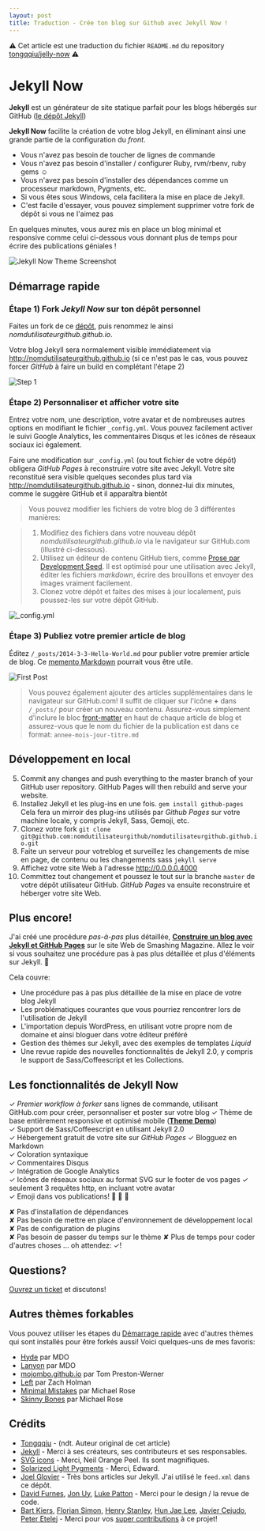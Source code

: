 ```yaml
---
layout: post
title: Traduction - Crée ton blog sur Github avec Jekyll Now !
---
```


:warning: Cet article est une traduction du fichier `README.md` du repository [tongqqiu/jelly-now](https://github.com/tongqqiu/jelly-now) :warning:


# Jekyll Now

**Jekyll** est un générateur de site statique parfait pour les blogs hébergés sur GitHub ([le dépôt Jekyll](https://github.com/jekyll/jekyll))

**Jekyll Now** facilite la création de votre blog Jekyll, en éliminant ainsi une grande partie de la configuration du *front*.

- Vous n'avez pas besoin de toucher de lignes de commande
- Vous n'avez pas besoin d'installer / configurer Ruby, rvm/rbenv, ruby gems :relaxed:
- Vous n'avez pas besoin d'installer des dépendances comme un processeur markdown, Pygments, etc.
- Si vous êtes sous Windows, cela facilitera la mise en place de Jekyll.
- C'est facile d'essayer, vous pouvez simplement supprimer votre fork de dépôt si vous ne l'aimez pas

En quelques minutes, vous aurez mis en place un blog minimal et responsive comme celui ci-dessous vous donnant plus de temps pour écrire des publications géniales !

![Jekyll Now Theme Screenshot](/images/jekyll-now-theme-screenshot.jpg "Jekyll Now Theme Screenshot")

## Démarrage rapide

### Étape 1) Fork *Jekyll Now* sur ton dépôt personnel

Faites un fork de ce [dépôt](https://github.com/barryclark/jekyll-now), puis renommez le ainsi *nomdutilisateurgithub.github.io*.

Votre blog Jekyll sera normalement visible immédiatement via <http://nomdutilisateurgithub.github.io> (si ce n'est pas le cas, vous pouvez forcer *GitHub* à faire un build en complétant l'étape 2)

![Step 1](/images/step1.gif "Étape 1")

### Étape 2) Personnaliser et afficher votre site

Entrez votre nom, une description, votre avatar et de nombreuses autres options en modifiant le fichier `_config.yml`. Vous pouvez facilement activer le suivi Google Analytics, les commentaires Disqus et les icônes de réseaux sociaux ici également.

Faire une modification sur `_config.yml` (ou tout fichier de votre dépôt) obligera *GitHub Pages* à reconstruire votre site avec Jekyll. Votre site reconstitué sera visible quelques secondes plus tard via <http://nomdutilisateurgithub.github.io> - sinon, donnez-lui dix minutes, comme le suggère GitHub et il apparaîtra bientôt

> Vous pouvez modifier les fichiers de votre blog de 3 différentes manières:

> 1. Modifiez des fichiers dans votre nouveau dépôt *nomdutilisateurgithub.github.io* via le navigateur sur GitHub.com (illustré ci-dessous).
> 2. Utilisez un éditeur de contenu GitHub tiers, comme [Prose par Development Seed](http://prose.io). Il est optimisé pour une utilisation avec Jekyll, éditer les fichiers *markdown*, écrire des brouillons et envoyer des images vraiment facilement.
> 3. Clonez votre dépôt et faites des mises à jour localement, puis poussez-les sur votre dépôt GitHub.

![_config.yml](/images/config.png "_config.yml")
  
### Étape 3) Publiez votre premier article de blog

Éditez `/_posts/2014-3-3-Hello-World.md` pour publier votre premier article de blog. Ce [memento Markdown](http://www.jekyllnow.com/Markdown-Style-Guide/) pourrait vous être utile.

![First Post](/images/first-post.png "Premier article")

> Vous pouvez également ajouter des articles supplémentaires dans le navigateur sur GitHub.com! Il suffit de cliquer sur l'icône **+** dans `/_posts/` pour créer un nouveau contenu. Assurez-vous simplement d'inclure le bloc [front-matter](http://jekyllrb.com/docs/frontmatter/) en haut de chaque article de blog et assurez-vous que le nom du fichier de la publication est dans ce format: `annee-mois-jour-titre.md`

## Développement en local

5. Commit any changes and push everything to the master branch of your GitHub user repository. GitHub Pages will then rebuild and serve your website.
1. Installez Jekyll et les plug-ins en une fois. `gem install github-pages` Cela fera un mirroir des plug-ins utilisés par *Github Pages* sur votre machine locale, y compris Jekyll, Sass, Gemoji, etc.
2. Clonez votre fork `git clone git@github.com:nomdutilisateurgithub/nomdutilisateurgithub.github.io.git`
3. Faite un serveur pour votreblog et surveillez les changements de mise en page, de contenu ou les changements sass `jekyll serve`
4. Affichez votre site Web à l'adresse http://0.0.0.0.4000
5. Committez tout changement et poussez le tout sur la branche `master` de votre dépôt utilisateur GitHub. *GitHub Pages* va ensuite reconstruire et héberger votre site Web.

## Plus encore!

J'ai créé une procédure *pas-à-pas* plus détaillée, [**Construire un blog avec Jekyll et GitHub Pages**](http://www.smashingmagazine.com/2014/08/01/build-blog-jekyll-github-pages/) sur le site Web de Smashing Magazine. Allez le voir si vous souhaitez une procédure pas à pas plus détaillée et plus d'éléments sur Jekyll. :metal:

Cela couvre:

- Une procédure pas à pas plus détaillée de la mise en place de votre blog Jekyll
- Les problématiques courantes que vous pourriez rencontrer lors de l'utilisation de Jekyll
- L'importation depuis WordPress, en utilisant votre propre nom de domaine et ainsi bloguer dans votre éditeur préféré
- Gestion des thèmes sur Jekyll, avec des exemples de templates *Liquid*
- Une revue rapide des nouvelles fonctionnalités de Jekyll 2.0, y compris le support de Sass/Coffeescript et les Collections.

## Les fonctionnalités de Jekyll Now

✓ _Premier workflow à forker_ sans lignes de commande, utilisant GitHub.com pour créer, personnaliser et poster sur votre blog
✓ Thème de base entièrement responsive et optimisé mobile (**[Theme Demo](http://jekyllnow.com)**)  
✓ Support de Sass/Coffeescript en utilisant Jekyll 2.0  
✓ Hébergement gratuit de votre site sur *GitHub Pages*
✓ Blogguez en Markdown  
✓ Coloration syntaxique  
✓ Commentaires Disqus  
✓ Intégration de Google Analytics  
✓ Icônes de réseaux sociaux au format SVG sur le footer de vos pages
✓ seulement 3 requêtes http, en incluant votre avatar  
✓ Emoji dans vos publications! :sparkling_heart: :sparkling_heart: :sparkling_heart:  

✘ Pas d'installation de dépendances  
✘ Pas besoin de mettre en place d'environnement de développement local  
✘ Pas de configuration de plugins  
✘ Pas besoin de passer du temps sur le thème 
✘ Plus de temps pour coder d'autres choses ... oh attendez: ✓!  

## Questions?

[Ouvrez un ticket](https://github.com/barryclark/jekyll-now/issues/new) et discutons!

## Autres thèmes forkables

Vous pouvez utiliser les étapes du [Démarrage rapide](https://github.com/barryclark/jekyll-now#quick-start) avec d'autres thèmes qui sont installés pour être forkés aussi! Voici quelques-uns de mes favoris:

- [Hyde](https://github.com/poole/hyde) par MDO
- [Lanyon](https://github.com/poole/lanyon) par MDO
- [mojombo.github.io](https://github.com/mojombo/mojombo.github.io) par Tom Preston-Werner
- [Left](https://github.com/holman/left) par Zach Holman
- [Minimal Mistakes](https://github.com/mmistakes/minimal-mistakes) par Michael Rose
- [Skinny Bones](https://github.com/mmistakes/skinny-bones-jekyll) par Michael Rose

## Crédits

- [Tongqqiu](https://github.com/tongqqiu/jelly-now) - (ndt. Auteur original de cet article)
- [Jekyll](https://github.com/jekyll/jekyll) - Merci à ses créateurs, ses contributeurs et ses responsables.
- [SVG icons](https://github.com/neilorangepeel/Free-Social-Icons) - Merci, Neil Orange Peel. Ils sont magnifiques. 
- [Solarized Light Pygments](https://gist.github.com/edwardhotchkiss/2005058) - Merci, Edward.
- [Joel Glovier](http://joelglovier.com/writing/) - Très bons articles sur Jekyll. J'ai utilisé le `feed.xml` dans ce dépôt.
- [David Furnes](https://github.com/dfurnes), [Jon Uy](https://github.com/jonuy), [Luke Patton](https://github.com/lkpttn) - Merci pour le design / la revue de code.
- [Bart Kiers](https://github.com/bkiers), [Florian Simon](https://github.com/vermluh), [Henry Stanley](https://github.com/henryaj), [Hun Jae Lee](https://github.com/hunjaelee), [Javier Cejudo](https://github.com/javiercejudo), [Peter Etelej](https://github.com/etelej) - Merci pour vos [super contributions](https://github.com/barryclark/jekyll-now/commits/master) à ce projet!

